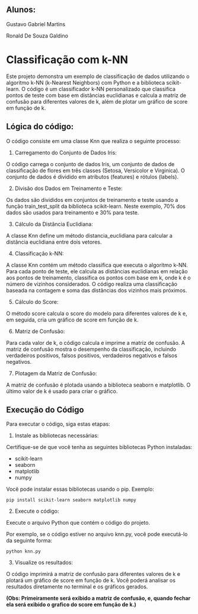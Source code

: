 ## Alunos:

Gustavo Gabriel Martins

Ronald De Souza Galdino

# Classificação com k-NN

Este projeto demonstra um exemplo de classificação de dados utilizando o algoritmo k-NN (k-Nearest Neighbors) com Python e a biblioteca scikit-learn. O código é um classificador k-NN personalizado que classifica pontos de teste com base em distâncias euclidianas e calcula a matriz de confusão para diferentes valores de k, além de plotar um gráfico de score em função de k.

## Lógica do código:

O código consiste em uma classe Knn que realiza o seguinte processo:

1. Carregamento do Conjunto de Dados Iris:

O código carrega o conjunto de dados Iris, um conjunto de dados de classificação de flores em três classes (Setosa, Versicolor e Virginica). O conjunto de dados é dividido em atributos (features) e rótulos (labels).

2. Divisão dos Dados em Treinamento e Teste:

Os dados são divididos em conjuntos de treinamento e teste usando a função train_test_split da biblioteca scikit-learn. Neste exemplo, 70% dos dados são usados para treinamento e 30% para teste.

3. Cálculo da Distância Euclidiana:

A classe Knn define um método distancia_euclidiana para calcular a distância euclidiana entre dois vetores.

4. Classificação k-NN:

A classe Knn contém um método classifica que executa o algoritmo k-NN. Para cada ponto de teste, ele calcula as distâncias euclidianas em relação aos pontos de treinamento, classifica os pontos com base em k, onde k é o número de vizinhos considerados. O código realiza uma classificação baseada na contagem e soma das distâncias dos vizinhos mais próximos.

5. Cálculo do Score:

O método score calcula o score do modelo para diferentes valores de k e, em seguida, cria um gráfico de score em função de k.

6. Matriz de Confusão:

Para cada valor de k, o código calcula e imprime a matriz de confusão. A matriz de confusão mostra o desempenho da classificação, incluindo verdadeiros positivos, falsos positivos, verdadeiros negativos e falsos negativos.

7. Plotagem da Matriz de Confusão:

A matriz de confusão é plotada usando a biblioteca seaborn e matplotlib. O último valor de k é usado para criar o gráfico.

## Execução do Código

Para executar o código, siga estas etapas:

1. Instale as bibliotecas necessárias:

Certifique-se de que você tenha as seguintes bibliotecas Python instaladas:

- scikit-learn
- seaborn
- matplotlib
- numpy

Você pode instalar essas bibliotecas usando o pip. Exemplo:
```
pip install scikit-learn seaborn matplotlib numpy
```

2. Execute o código:

Execute o arquivo Python que contém o código do projeto.

Por exemplo, se o código estiver no arquivo knn.py, você pode executá-lo da seguinte forma:
```
python knn.py
```

3. Visualize os resultados:

O código imprimirá a matriz de confusão para diferentes valores de k e plotará um gráfico de score em função de k. Você poderá analisar os resultados diretamente no terminal e os gráficos gerados. 

**(Obs: Primeiramente será exibido a matriz de confusão, e, quando fechar ela será exibido o grafico do score em função de k.)**